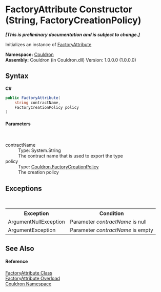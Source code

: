 # FactoryAttribute Constructor (String, FactoryCreationPolicy)
 _**\[This is preliminary documentation and is subject to change.\]**_

Initializes an instance of <a href="T_Couldron_FactoryAttribute">FactoryAttribute</a>

**Namespace:**&nbsp;<a href="N_Couldron">Couldron</a><br />**Assembly:**&nbsp;Couldron (in Couldron.dll) Version: 1.0.0.0 (1.0.0.0)

## Syntax

**C#**<br />
``` C#
public FactoryAttribute(
	string contractName,
	FactoryCreationPolicy policy
)
```


#### Parameters
&nbsp;<dl><dt>contractName</dt><dd>Type: System.String<br />The contract name that is used to export the type</dd><dt>policy</dt><dd>Type: <a href="T_Couldron_FactoryCreationPolicy">Couldron.FactoryCreationPolicy</a><br />The creation policy</dd></dl>

## Exceptions
&nbsp;<table><tr><th>Exception</th><th>Condition</th></tr><tr><td>ArgumentNullException</td><td>Parameter *contractName* is null</td></tr><tr><td>ArgumentException</td><td>Parameter *contractName* is empty</td></tr></table>

## See Also


#### Reference
<a href="T_Couldron_FactoryAttribute">FactoryAttribute Class</a><br /><a href="Overload_Couldron_FactoryAttribute__ctor">FactoryAttribute Overload</a><br /><a href="N_Couldron">Couldron Namespace</a><br />